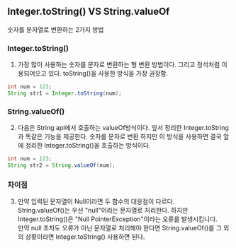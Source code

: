 ## Integer.toString() VS String.valueOf
숫자를 문자열로 변환하는 2가지 방법

### Integer.toString()
1. 가장 많이 사용하는 숫자를 문자로 변환하는 형 변환 방법이다. 그리고 정석처럼 이용되어오고 있다. toString()을 사용한 방식을 가장 권장함.
```java
int num = 123;
String str1 = Integer.toString(num);
```

### String.valueOf()
2. 다음은 String api에서 호출하는 valueOf방식이다. 앞서 정리한 Integer.toString과 똑같은 기능을 제공한다. 숫자를 문자로 변환 하지만 이 방식을 사용하면 결국 앞에 정리한 Integer.toString()을 호출하는 방식이다.
```java
int num = 123;
String str2 = String.valueOf(num);
```

### 차이점
3. 만약 입력된 문자열이 Null이라면 두 함수의 대응점이 다르다.  
String.valueOf()는 우선 "null"이라는 문자열로 처리한다. 하지만 Integer.toString()은 "Null PointerException"이라는 오류를 발생시킵니다.  
만약 null 조차도 오류가 아닌 문자열로 처리해야 한다면 String.valueOf()를 그 외의 상황이라면 Integer.toString() 사용하면 된다.